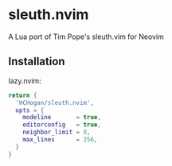 # sleuth.nvim

A Lua port of Tim Pope's sleuth.vim for Neovim

## Installation

lazy.nvim:

```lua
return {
  'HCHogan/sleuth.nvim',
  opts = {
    modeline       = true,
    editorconfig   = true,
    neighbor_limit = 8,
    max_lines      = 256,
  }
}
```
